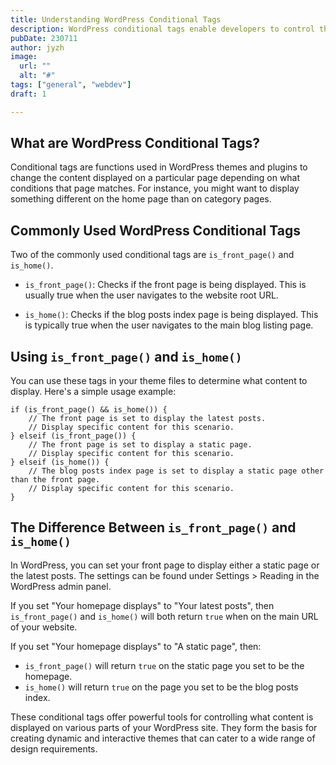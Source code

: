 ```yaml
---
title: Understanding WordPress Conditional Tags
description: WordPress conditional tags enable developers to control the content flow based on specific conditions.
pubDate: 230711 
author: jyzh 
image:
  url: ""
  alt: "#"
tags: ["general", "webdev"]
draft: 1

---
```


## What are WordPress Conditional Tags?

Conditional tags are functions used in WordPress themes and plugins to change the content displayed on a particular page depending on what conditions that page matches. For instance, you might want to display something different on the home page than on category pages.

## Commonly Used WordPress Conditional Tags

Two of the commonly used conditional tags are `is_front_page()` and `is_home()`.

- `is_front_page()`: Checks if the front page is being displayed. This is usually true when the user navigates to the website root URL.
    
- `is_home()`: Checks if the blog posts index page is being displayed. This is typically true when the user navigates to the main blog listing page.
    

## Using `is_front_page()` and `is_home()`

You can use these tags in your theme files to determine what content to display. Here's a simple usage example:


```
if (is_front_page() && is_home()) {
    // The front page is set to display the latest posts.
    // Display specific content for this scenario.
} elseif (is_front_page()) {
    // The front page is set to display a static page.
    // Display specific content for this scenario.
} elseif (is_home()) {
    // The blog posts index page is set to display a static page other than the front page.
    // Display specific content for this scenario.
}
```

## The Difference Between `is_front_page()` and `is_home()`

In WordPress, you can set your front page to display either a static page or the latest posts. The settings can be found under Settings > Reading in the WordPress admin panel.

If you set "Your homepage displays" to "Your latest posts", then `is_front_page()` and `is_home()` will both return `true` when on the main URL of your website.

If you set "Your homepage displays" to "A static page", then:

- `is_front_page()` will return `true` on the static page you set to be the homepage.
- `is_home()` will return `true` on the page you set to be the blog posts index.

These conditional tags offer powerful tools for controlling what content is displayed on various parts of your WordPress site. They form the basis for creating dynamic and interactive themes that can cater to a wide range of design requirements.